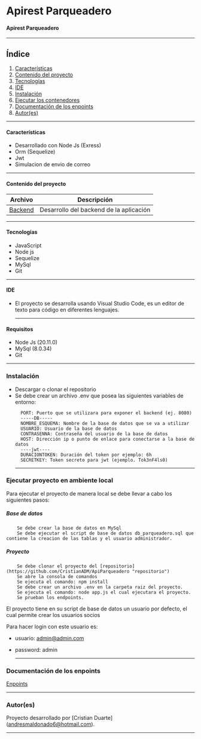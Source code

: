 # Apirest Parqueadero
#### Apirest Parqueadero
***
## Índice
1. [Características](#características)
2. [Contenido del proyecto](#contenido-del-proyecto)
3. [Tecnologías](#tecnologías)
4. [IDE](#ide)
5. [Instalación](#instalación)
6. [Ejecutar los contenedores](#ejecutar-los-contenedores)
7. [Documentación de los enpoints](#documentación-de-los-enpoints)
8. [Autor(es)](#autores)
***
#### Características

  - Desarrollado con Node Js (Exress)
  - Orm (Sequelize)
  - Jwt
  - Simulacion de envio de correo
***
  #### Contenido del proyecto

| Archivo      | Descripción  |
|--------------|--------------|
| [Backend](https://github.com/CristianADM/ApiParqueadero) | Desarrollo del backend de la aplicación |
***
#### Tecnologías
  - JavaScript
  - Node js
  - Sequelize
  - MySql
  - Git
  
  
  ***
#### IDE

- El proyecto se desarrolla usando Visual Studio Code, es un editor de texto para código en diferentes lenguajes.

  ***
#### Requisitos
- Node Js (20.11.0)
- MySql (8.0.34)
- Git

***
### Instalación
- Descargar o clonar el repositorio
- Se debe crear un archivo .env que posea las siguientes variables de entorno: 
  ```
    PORT: Puerto que se utilizara para exponer el backend (ej. 8080)
    -----DB-----
    NOMBRE_ESQUEMA: Nombre de la base de datos que se va a utilizar
    USUARIO: Usuario de la base de datos
    CONTRASENNA: Contraseña del usuario de la base de datos
    HOST: Dirección ip o punto de enlace para conectarse a la base de datos
    ----jwt----
    DURACIONTOKEN: Duración del token por ejemplo: 6h
    SECRETKEY: Token secreto para jwt (ejemplo. Tok3nF4ls0)
  ```
  ***  
### Ejecutar proyecto en ambiente local

Para ejecutar el proyecto de manera local se debe llevar a cabo los siguientes pasos:

##### Base de datos
```
    Se debe crear la base de datos en MySql
    Se debe ejecutar el script de base de datos db_parqueadero.sql que contiene la creacion de las tablas y el usuario administrador.
```

##### Proyecto
```
    Se debe clonar el proyecto del [repositorio](https://github.com/CristianADM/ApiParqueadero "repositorio")
    Se abre la consola de comandos
    Se ejecuta el comando: npm install
    Se debe crear un archivo .env en la carpeta raiz del proyecto.
    Se ejecuta el comando: node app.js el cual ejecutara el proyecto.
    Se prueban los endpoints.
```

El proyecto tiene en su script de base de datos un usuario por defecto, el cual permite crear los usuarios socios

Para hacer login con este usuario es: 
- usuario: admin@admin.com 
- password: admin

  ***

### Documentación de los enpoints
[Enpoints](https://documenter.getpostman.com/view/21358234/2sA3BobY2m "Enpoints")

  ***

### Autor(es)

Proyecto desarrollado por [Cristian Duarte] (<andresmaldonado6@hotmail.com>).

  ***
